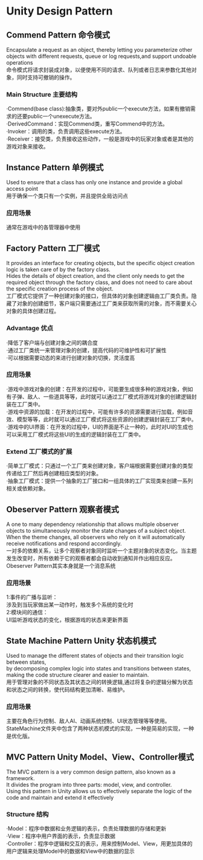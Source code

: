 # Unity Design Pattern  
## Commend Pattern 命令模式  
  Encapsulate a request as an object, thereby letting you parameterize other objects with different requests, queue or log requests,and support undoable operations  
  命令模式将请求封装成对象，以便使用不同的请求、队列或者日志来参数化其他对象，同时支持可撤销的操作。  
### Main Structure 主要结构  
  ·Commend(base class):抽象类，要对外public一个execute方法，如果有撤销需求的还要public一个unexecute方法。  
  ·DerivedCommand：实现Commend类，重写Commend中的方法。  
  ·Invoker：调用的类，负责调用这些execute方法。  
  ·Receiver：接受类，负责接收这些动作，一般是游戏中的玩家对象或者是其他的游戏对象来接收。  
## Instance Pattern 单例模式  
  Used to ensure that a class has only one instance and provide a global access point  
  用于确保一个类只有一个实例，并且提供全局访问点  
### 应用场景  
   通常在游戏中的各管理器中使用  
## Factory Pattern 工厂模式  
  It provides an interface for creating objects, but the specific object creation logic is taken care of by the factory class.  
  Hides the details of object creation, and the client only needs to get the required object through the factory class, and does not need to care about the specific creation process of the object.  
  工厂模式它提供了一种创建对象的接口，但具体的对象创建逻辑由工厂类负责。隐藏了对象的创建细节，客户端只需要通过工厂类来获取所需的对象，而不需要关心对象的具体创建过程。  
### Advantage 优点  
  ·降低了客户端与创建对象之间的耦合度  
  ·通过工厂类统一来管理对象的创建，提高代码的可维护性和可扩展性  
  ·可以根据需要动态的来进行创建对象的切换，灵活度高  
### 应用场景  
  ·游戏中游戏对象的创建：在开发的过程中，可能要生成很多种的游戏对象，例如有子弹、敌人、一些道具等等，此时就可以通过工厂模式将游戏对象的创建逻辑封装在工厂类中。  
  ·游戏中资源的加载：在开发的过程中，可能有许多的资源需要进行加载，例如音效、模型等等，此时就可以通过工厂模式将这些资源的创建逻辑封装在工厂类中。  
  ·游戏中的UI界面：在开发的过程中，UI的界面是不止一种的，此时对UI的生成也可以采用工厂模式将这些UI的生成的逻辑封装在工厂类中。  
### Extend 工厂模式的扩展  
  ·简单工厂模式：只通过一个工厂类来创建对象，客户端根据需要创建对象的类型传递给工厂然后再创建相应类型的对象。  
  ·抽象工厂模式：提供一个抽象的工厂接口和一组具体的工厂实现类来创建一系列相关或依赖对象。  
## Obeserver Pattern 观察者模式  
  A one to many dependency relationship that allows multiple observer objects to simultaneously monitor the state changes of a subject object.  
  When the theme changes, all observers who rely on it will automatically receive notifications and respond accordingly.  
  一对多的依赖关系，让多个观察者对象同时监听一个主题对象的状态变化。当主题发生改变时，所有依赖于它的观察者都会自动收到通知并作出相应反应。  
  Obeserver Pattern其实本身就是一个消息系统
### 应用场景  
  1:事件的广播与监听：  
    涉及到当玩家做出某一动作时，触发多个系统的变化时  
  2:模块间的通信：  
    UI监听游戏状态的变化，根据游戏的状态来更新界面  
## State Machine Pattern Unity 状态机模式  
  Used to manage the different states of objects and their transition logic between states,  
  by decomposing complex logic into states and transitions between states, making the code structure clearer and easier to maintain.  
  用于管理对象的不同状态及其状态之间的转换逻辑,通过将复杂的逻辑分解为状态和状态之间的转换，使代码结构更加清晰、易维护。  
### 应用场景  
  主要在角色行为控制、敌人AI、动画系统控制、UI状态管理等等使用。  
  StateMachine文件夹中包含了两种状态机模式的实现，一种是简易的实现，一种是优化版。  
## MVC Pattern Unity Model、View、Controller模式  
  The MVC pattern is a very common design pattern, also known as a framework.  
  It divides the program into three parts: model, view, and controller.  
  Using this pattern in Unity allows us to effectively separate the logic of the code and maintain and extend it effectively  
### Structure 结构  
  ·Model：程序中数据和业务逻辑的表示，负责处理数据的存储和更新  
  ·View：程序中用户界面的表示，负责显示数据  
  ·Controller：程序中逻辑和交互的表示，用来控制Model、View，用更加具体的用户逻辑来处理Model中的数据和View中的数据的显示  

